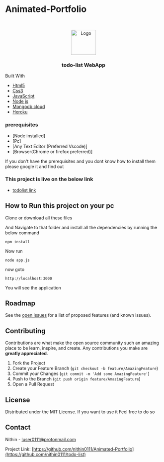 # Animated-Portfolio
  <br />
<p align="center">
  <a href="https://github.com/nithin0111">
    <img src="images/myAvatar.png" alt="Logo" width="80" height="80">
  </a>
  <h3 align="center">todo-list WebApp</h3
  

### Built With
* [Html5](https://html.com/html5/)
* [Css3](http://css3.com/)
* [JavaScript](https://www.javascript.com)
* [Node js](https://www.nodejs.com)
* [Mongodb cloud](https://cloud.mongo.com)
* [Heroku](https://www.heroku.com)


### prerequisites

* [Node installed]
* [Pc]
* [Any Text Editor (Preferred Vscode)]
* [Browser(Chrome or firefox preferred)]

If you don't have the prerequisites and you dont know how to install them please google it and find out

### This project is live on the below link
* [todolist link](https://nithintodolist.herokuapp.com/)

<!-- GETTING STARTED -->
## How to Run this project on your pc

Clone or download all these files

And Navigate to that folder and install all the dependencies by running the below command

```
npm install
```
Now run
```
node app.js
```
now goto
```
http://localhost:3000
```
You will see the application
<!-- ROADMAP -->
## Roadmap

See the [open issues](https://github.com/nithin0111/todo-list/issues) for a list of proposed features (and known issues).



<!-- CONTRIBUTING -->
## Contributing

Contributions are what make the open source community such an amazing place to be learn, inspire, and create. Any contributions you make are **greatly appreciated**.

1. Fork the Project
2. Create your Feature Branch (`git checkout -b feature/AmazingFeature`)
3. Commit your Changes (`git commit -m 'Add some AmazingFeature'`)
4. Push to the Branch (`git push origin feature/AmazingFeature`)
5. Open a Pull Request



<!-- LICENSE -->
## License

Distributed under the MIT License.
If you want to use it Feel free to do so



<!-- CONTACT -->
## Contact

Nithin - luser0111@protonmail.com

Project Link: [https://github.com/nithin0111/Animated-Portfolio](https://github.com/nithin0111/todo-list)




